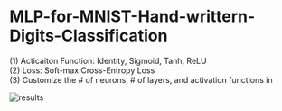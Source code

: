 # MLP-for-MNIST-Hand-writtern-Digits-Classification
(1) Acticaiton Function: Identity, Sigmoid, Tanh, ReLU  
(2) Loss: Soft-max Cross-Entropy Loss  
(3) Customize the # of neurons, # of layers, and activation functions in  

![results](/Plots/lr=0.01.png)
